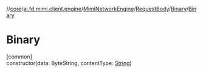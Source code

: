 //[core](../../../../../index.md)/[ai.fd.mimi.client.engine](../../../index.md)/[MimiNetworkEngine](../../index.md)/[RequestBody](../index.md)/[Binary](index.md)/[Binary](-binary.md)

# Binary

[common]\
constructor(data: ByteString, contentType: [String](https://kotlinlang.org/api/core/kotlin-stdlib/kotlin/-string/index.html))
